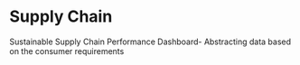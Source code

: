 #   Supply Chain
Sustainable Supply Chain Performance Dashboard- Abstracting data based on the consumer requirements
